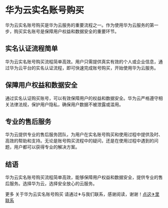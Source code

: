 # 华为云实名账号购买

华为云实名账号购买是华为云服务的重要流程之一。作为使用华为云服务的第一步，购买实名账号是保障用户权益和数据安全的重要环节。

## 实名认证流程简单

华为云实名账号购买流程简单高效。用户只需提供真实有效的个人或企业信息，通过华为云平台的实名认证流程，即可快速完成账号购买，开始使用华为云服务。

## 保障用户权益和数据安全

通过实名认证购买账号，可以有效保障用户的权益和数据安全。华为云严格遵守相关法律法规，保护用户隐私，确保用户数据不被泄露或滥用。

## 专业的售后服务

华为云提供专业的售后服务团队，为用户在实名账号购买和使用过程中提供及时、高效的帮助和支持。无论是账号购买流程中的疑问，还是在使用过程中遇到的问题，用户都可以获得专业的解决方案。

## 结语

华为云实名账号购买流程简单高效，能够保障用户权益和数据安全，提供专业的售后服务。选择华为云，选择安全放心的云服务。

更多 关于华为云实名账号购买 请通过✈与我们联系，感谢阅读，谢谢！[点这✈里联系](https://acc.k02.cc)